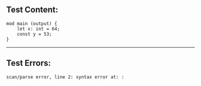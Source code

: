 
Test Content: 
-------------------------
```
mod main (output) {
    let x: int = 64;
    const y = 53;
}
```
------------------------

Test Errors:
-------------------------
```
scan/parse error, line 2: syntax error at: :
```
